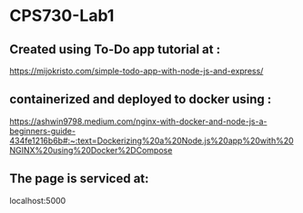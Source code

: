 ﻿# CPS730-Lab1

## Created using To-Do app tutorial at : 
https://mijokristo.com/simple-todo-app-with-node-js-and-express/
## containerized and deployed to docker using : 
https://ashwin9798.medium.com/nginx-with-docker-and-node-js-a-beginners-guide-434fe1216b6b#:~:text=Dockerizing%20a%20Node.js%20app%20with%20NGINX%20using%20Docker%2DCompose

## The page is serviced at: 
localhost:5000
